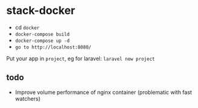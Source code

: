 # stack-docker

- cd `docker`
- `docker-compose build`
- `docker-compose up -d`
- `go to http://localhost:8080/`

Put your app in `project`, eg for laravel: `laravel new project`


## todo

- Improve volume performance of nginx container (problematic with fast watchers)
